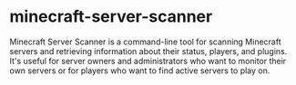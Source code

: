 # minecraft-server-scanner
Minecraft Server Scanner is a command-line tool for scanning Minecraft servers and retrieving information about their status, players, and plugins. It's useful for server owners and administrators who want to monitor their own servers or for players who want to find active servers to play on.
